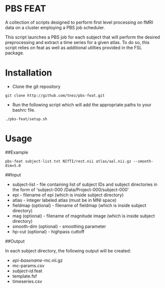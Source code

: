 PBS FEAT
==========

A collection of scripts designed to perform first level processing on
fMRI data on a cluster employing a PBS job scheduler.

This script launches a PBS job for each subject that will perform the
desired preprocessing and extract a time series for a given atlas. To
do so, this script relies on feat as well as additional utilties
provided in the FSL package.

# Installation #

- Clone the git repository

`git clone http://github.com/tnez/pbs-feat.git`

- Run the following script which will add the appropriate paths to
your bashrc file.

`./pbs-feat/setup.sh`

# Usage #

##Example

`pbs-feat subject-list.txt NIfTI/rest.nii atlas/aal.nii.gz --smooth-dim=5.0`

##Input

- subject-list - file containing list of subject IDs and subject
  directories in the form of 'subject-000
  /Data/Project-000/subject-000'
- epi - filename of epi (which is inside subject directory)
- atlas - integer labeled atlas (must be in MNI space)
- fieldmap (optional) - filename of fieldmap (which is inside subject
  directory)
- mag (optional) - filename of magnitude image (which is inside
  subject directory)
- smooth-dim (optional) - smoothing parameter
- hp-cut (optional) - highpass cuttoff

##Output

In each subject directory, the following output will be created:

- _epi-basename_-mc.nii.gz
- mc-params.csv
- _subject-id_.feat
- template.fsf
- timeseries.csv
